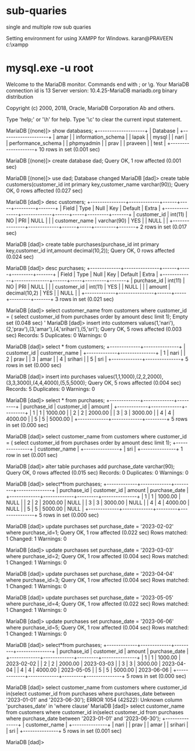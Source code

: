 # sub-quaries
single and multiple row sub quaries

Setting environment for using XAMPP for Windows.
karan@PRAVEEN c:\xampp
# mysql.exe -u root
Welcome to the MariaDB monitor.  Commands end with ; or \g.
Your MariaDB connection id is 13
Server version: 10.4.25-MariaDB mariadb.org binary distribution

Copyright (c) 2000, 2018, Oracle, MariaDB Corporation Ab and others.

Type 'help;' or '\h' for help. Type '\c' to clear the current input statement.

MariaDB [(none)]> show databases;
+--------------------+
| Database           |
+--------------------+
| amar               |
| information_schema |
| lapak              |
| mysql              |
| nari               |
| performance_schema |
| phpmyadmin         |
| prav               |
| praveen            |
| test               |
+--------------------+
10 rows in set (0.001 sec)

MariaDB [(none)]> create database dad;
Query OK, 1 row affected (0.001 sec)

MariaDB [(none)]> use dad;
Database changed
MariaDB [dad]> create table customers(customer_id int primary key,customer_name varchar(90));
Query OK, 0 rows affected (0.027 sec)

MariaDB [dad]> desc customers;
+---------------+-------------+------+-----+---------+-------+
| Field         | Type        | Null | Key | Default | Extra |
+---------------+-------------+------+-----+---------+-------+
| customer_id   | int(11)     | NO   | PRI | NULL    |       |
| customer_name | varchar(90) | YES  |     | NULL    |       |
+---------------+-------------+------+-----+---------+-------+
2 rows in set (0.017 sec)

MariaDB [dad]> create table purchases(purchase_id int primary key,customer_id int,amount decimal(10,2));
Query OK, 0 rows affected (0.024 sec)

MariaDB [dad]> desc purchases;
+-------------+---------------+------+-----+---------+-------+
| Field       | Type          | Null | Key | Default | Extra |
+-------------+---------------+------+-----+---------+-------+
| purchase_id | int(11)       | NO   | PRI | NULL    |       |
| customer_id | int(11)       | YES  |     | NULL    |       |
| amount      | decimal(10,2) | YES  |     | NULL    |       |
+-------------+---------------+------+-----+---------+-------+
3 rows in set (0.021 sec)

MariaDB [dad]> select customer_name from customers where customer_id = ( select customer_id from purchases order by amount desc limit 1);
Empty set (0.048 sec)
'
MariaDB [dad]> insert into customers values(1,'nari'),(2,'prav'),(3,'amar'),(4,'srihari'),(5,'sri');
Query OK, 5 rows affected (0.003 sec)
Records: 5  Duplicates: 0  Warnings: 0

MariaDB [dad]> select * from customers;
+-------------+---------------+
| customer_id | customer_name |
+-------------+---------------+
|           1 | nari          |
|           2 | prav          |
|           3 | amar          |
|           4 | srihari       |
|           5 | sri           |
+-------------+---------------+
5 rows in set (0.000 sec)

MariaDB [dad]> insert into purchases values(1,1,1000),(2,2,2000),(3,3,3000),(4,4,4000),(5,5,5000);
Query OK, 5 rows affected (0.004 sec)
Records: 5  Duplicates: 0  Warnings: 0

MariaDB [dad]> select * from purchases;
+-------------+-------------+---------+
| purchase_id | customer_id | amount  |
+-------------+-------------+---------+
|           1 |           1 | 1000.00 |
|           2 |           2 | 2000.00 |
|           3 |           3 | 3000.00 |
|           4 |           4 | 4000.00 |
|           5 |           5 | 5000.00 |
+-------------+-------------+---------+
5 rows in set (0.000 sec)

MariaDB [dad]> select customer_name from customers where customer_id = ( select customer_id from purchases order by amount desc limit 1);
+---------------+
| customer_name |
+---------------+
| sri           |
+---------------+
1 row in set (0.001 sec)

MariaDB [dad]> alter table purchases add purchase_date varchar(90);
Query OK, 0 rows affected (0.015 sec)
Records: 0  Duplicates: 0  Warnings: 0

MariaDB [dad]> select*from purchases;
+-------------+-------------+---------+---------------+
| purchase_id | customer_id | amount  | purchase_date |
+-------------+-------------+---------+---------------+
|           1 |           1 | 1000.00 | NULL          |
|           2 |           2 | 2000.00 | NULL          |
|           3 |           3 | 3000.00 | NULL          |
|           4 |           4 | 4000.00 | NULL          |
|           5 |           5 | 5000.00 | NULL          |
+-------------+-------------+---------+---------------+
5 rows in set (0.000 sec)

MariaDB [dad]> update purchases set purchase_date = '2023-02-02' where purchase_id=1;
Query OK, 1 row affected (0.022 sec)
Rows matched: 1  Changed: 1  Warnings: 0

MariaDB [dad]> update purchases set purchase_date = '2023-03-03' where purchase_id=2;
Query OK, 1 row affected (0.004 sec)
Rows matched: 1  Changed: 1  Warnings: 0

MariaDB [dad]> update purchases set purchase_date = '2023-04-04' where purchase_id=3;
Query OK, 1 row affected (0.004 sec)
Rows matched: 1  Changed: 1  Warnings: 0

MariaDB [dad]> update purchases set purchase_date = '2023-05-05' where purchase_id=4;
Query OK, 1 row affected (0.022 sec)
Rows matched: 1  Changed: 1  Warnings: 0

MariaDB [dad]> update purchases set purchase_date = '2023-06-06' where purchase_id=5;
Query OK, 1 row affected (0.004 sec)
Rows matched: 1  Changed: 1  Warnings: 0

MariaDB [dad]> select*from purchases;
+-------------+-------------+---------+---------------+
| purchase_id | customer_id | amount  | purchase_date |
+-------------+-------------+---------+---------------+
|           1 |           1 | 1000.00 | 2023-02-02    |
|           2 |           2 | 2000.00 | 2023-03-03    |
|           3 |           3 | 3000.00 | 2023-04-04    |
|           4 |           4 | 4000.00 | 2023-05-05    |
|           5 |           5 | 5000.00 | 2023-06-06    |
+-------------+-------------+---------+---------------+
5 rows in set (0.000 sec)

MariaDB [dad]> select customer_name from customers where customer_id in(select customer_id from purchases where purchases_date between '2023-01-01' and '2023-06-30');
ERROR 1054 (42S22): Unknown column 'purchases_date' in 'where clause'
MariaDB [dad]> select customer_name from customers where customer_id in(select customer_id from purchases where purchase_date between '2023-01-01' and '2023-06-30');
+---------------+
| customer_name |
+---------------+
| nari          |
| prav          |
| amar          |
| srihari       |
| sri           |
+---------------+
5 rows in set (0.001 sec)

MariaDB [dad]>

